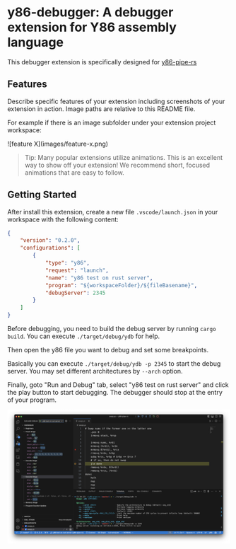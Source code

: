 # y86-debugger: A debugger extension for Y86 assembly language

This debugger extension is specifically designed for [y86-pipe-rs](https://github.com/sshwy/y86-pipe-rs)

## Features

Describe specific features of your extension including screenshots of your extension in action. Image paths are relative to this README file.

For example if there is an image subfolder under your extension project workspace:

\!\[feature X\]\(images/feature-x.png\)

> Tip: Many popular extensions utilize animations. This is an excellent way to show off your extension! We recommend short, focused animations that are easy to follow.

## Getting Started

After install this extension, create a new file `.vscode/launch.json` in your workspace with the following content:

```json
{
    "version": "0.2.0",
    "configurations": [
        {
			"type": "y86",
			"request": "launch",
			"name": "y86 test on rust server",
			"program": "${workspaceFolder}/${fileBasename}",
			"debugServer": 2345
		}
    ]
}
```

Before debugging, you need to build the debug server by running `cargo build`. You can execute `./target/debug/ydb` for help.

Then open the y86 file you want to debug and set some breakpoints.

Basically you can execute `./target/debug/ydb -p 2345` to start the debug server. You may set different architectures by `--arch` option.

Finally, goto "Run and Debug" tab, select "y86 test on rust server" and click the play button to start debugging. The debugger should stop at the entry of your program.

![](images/screenshot.png)